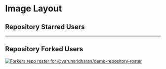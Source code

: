 # Image Layout

## Repository Starred Users
<!-- REPOSITORY_STARS:START -->
<!-- REPOSITORY_STARS:END -->

---

## Repository Forked Users
<!-- REPOSITORY_FORKS:START -->
[![Forkers repo roster for @varunsridharan/demo-repository-roster](https://raw.githubusercontent.com/varunsridharan/demo-repository-roster/blob/main/.github/roster/forks.svg)](https://raw.githubusercontent.com/varunsridharan/demo-repository-roster/stargazers)
<!-- REPOSITORY_FORKS:END -->
